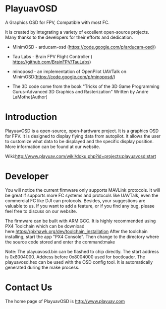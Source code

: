# PlayuavOSD
A Graphics OSD for FPV, Compatible with most FC. 

It is created by integrating a variety of excellent open-source projects. Many thanks to the developers for their efforts and dedication.

* MinimOSD - arducam-osd (https://code.google.com/p/arducam-osd/)

* Tau Labs - Brain FPV Flight Controller  ( https://github.com/BrainFPV/TauLabs)
 
* minoposd - an implementation of OpenPilot UAVTalk on MinimOSD(https://code.google.com/p/minoposd/)
 
* The 3D code come from the book "Tricks of the 3D Game Programming Gurus-Advanced 3D Graphics and Rasterization"
  Written by Andre LaMothe(Author)

Introduction
============

PlayuavOSD is a open-source, open-hardware project. It is a graphics OSD for FPV. It is designed to display flying data from autopilot. It allows the user to customize what data to be displayed and the specific display position. More information can be found at our website.

Wiki:http://www.playuav.com/wiki/doku.php?id=projects:playuavosd:start

Developer
=====

You will notice the current firmware only supports MAVLink protocols. It will be great if supports more FC systems and protocols like UAVTalk, even the commercial FC like DJI can protocols. Besides, your suggestions are valuable to us. If you want to add a feature, or if you find any bug, please feel free to discuss on our website.

The firmware can be built with ARM GCC. It is highly recommended using PX4 Toolchain which can be download here:https://pixhawk.org/dev/toolchain_installation
After the toolchain installing, start the app "PX4 Console". Then change to the directory where the source code stored and enter the command:make

Note:
The playuavosd.bin can be flashed to chip directly. The start address is 0x8004000. Address before 0x8004000 used for bootloader.
The playuavosd.hex can be used with the OSD config tool. It is automatically generated during the make process.

Contact Us
==========

The home page of PlayuavOSD is http://www.playuav.com
